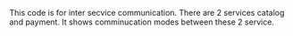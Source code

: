 This code is for inter secvice communication.
There are 2 services catalog and payment. It shows comminucation modes between these 2 service.
